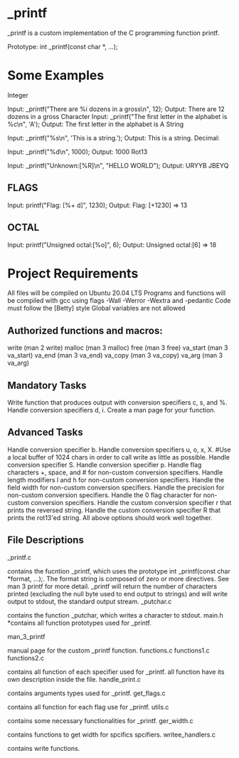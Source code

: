 # _printf
_printf is a custom implementation of the C programming function printf.

Prototype: int _printf(const char *, ...);

# Some Examples
Integer

Input: _printf("There are %i dozens in a gross\n", 12);
Output: There are 12 dozens in a gross
Character
Input: _printf("The first letter in the alphabet is %c\n", 'A');
Output: The first letter in the alphabet is A
String

Input: _printf("%s\n", 'This is a string.');
Output: This is a string.
Decimal:

Input: _printf("%d\n", 1000);
Output: 1000
Rot13

Input: _printf("Unknown:[%R]\n", "HELLO WORLD");
Output: URYYB JBEYQ
## FLAGS

Input: printf("Flag: [%+ d]", 1230);
Output: Flag: [+1230] => 13
## OCTAL

Input: printf("Unsigned octal:[%o]", 6);
Output: Unsigned octal:[6] => 18
# Project Requirements
All files will be compiled on Ubuntu 20.04 LTS
Programs and functions will be compiled with gcc using flags -Wall -Werror -Wextra and -pedantic
Code must follow the [Betty] style
Global variables are not allowed
## Authorized functions and macros:
write (man 2 write)
malloc (man 3 malloc)
free (man 3 free)
va_start (man 3 va_start)
va_end (man 3 va_end)
va_copy (man 3 va_copy)
va_arg (man 3 va_arg)
## Mandatory Tasks
 Write function that produces output with conversion specifiers c, s, and %.
 Handle conversion specifiers d, i.
 Create a man page for your function.
## Advanced Tasks
 Handle conversion specifier b.
 Handle conversion specifiers u, o, x, X.
 #Use a local buffer of 1024 chars in order to call write as little as possible.
 Handle conversion specifier S.
 Handle conversion specifier p.
 Handle flag characters +, space, and # for non-custom conversion specifiers.
 Handle length modifiers l and h for non-custom conversion specifiers.
 Handle the field width for non-custom conversion specifiers.
 Handle the precision for non-custom conversion specifiers.
 Handle the 0 flag character for non-custom conversion specifiers.
 Handle the custom conversion specifier r that prints the reversed string.
 Handle the custom conversion specifier R that prints the rot13'ed string.
 All above options should work well together.
## File Descriptions
_printf.c

contains the fucntion _printf, which uses the prototype int _printf(const char *format, ...);. The format string is composed of zero or more directives. See man 3 printf for more detail. _printf will return the number of characters printed (excluding the null byte used to end output to strings) and will write output to stdout, the standard output stream.
_putchar.c

contains the function _putchar, which writes a character to stdout.
main.h *contains all function prototypes used for _printf.

man_3_printf

manual page for the custom _printf function.
functions.c functions1.c functions2.c

contains all function of each specifier used for _printf.
all function have its own description inside the file.
handle_print.c

contains arguments types used for _printf.
get_flags.c

contains all function for each flag use for _printf.
utils.c

contains some necessary functionalities for _printf.
ger_width.c

contains functions to get width for spcifics spcifiers.
writee_handlers.c

contains write functions.

